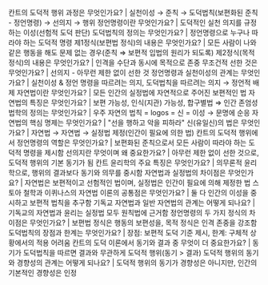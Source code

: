칸트의 도덕적 행위 과정은 무엇인가요?	| 실천이성 → 준칙 → 도덕법칙(보편화된 준칙 - 정언명령) → 선의지 → 행위
정언명령이란 무엇인가요?	| 도덕적인 실천 의지를 규정하는 이성(선험적 도덕 판단)
도덕법칙의 정의는 무엇인가요?	| 정언명령으로 누구나 따라야 하는 도덕적 명령
제1정식(보편법 정식)의 내용은 무엇인가요?	| 모든 사람이 나와 같은 행동을 해도 문제 없는 경우(준칙 ⇒ 보편적 입법의 원리가 되도록)
제2정식(목적 정식)의 내용은 무엇인가요?	| 인격을 수단과 동시에 목적으로 존중
무조건적 선한 것은 무엇인가요?	| 선의지 - 아무런 제한 없이 선한 것
정언명령과 실천이성의 관계는 무엇인가요?	| 실천이성 & 정언 명령을 따르려는 의지, 도덕법칙을 따르려는 의지 → 정언적 배제
자연법이란 무엇인가요?	| 모든 인간의 실정법에 자연적으로 주어진 보편적인 법
자연법의 특징은 무엇인가요?	| 보편 가능성, 인식(지관) 가능성, 합구별법 ⇒ 인간 존엄성
법학의 정의는 무엇인가요?	| 우주 자연의 법칙 = logos = 신 = 이성 → 문명에 순응
자연법의 핵심 명제는 무엇인가요?	| "선을 행하고 악을 피하라"
신(유일신)의 법은 무엇인가요?	| 자연법 → 자연법 → 실정법 제정(인간이 필요에 의한 법)
칸트의 도덕적 행위에서 정언명령의 역할은 무엇인가요?	| 보편화된 준칙으로서 모든 사람이 따라야 하는 도덕적 명령을 제시함
선의지란 무엇이며 왜 중요한가요?	| 아무런 제한 없이 선한 것으로, 도덕적 행위의 기본 동기가 됨
칸트 윤리학의 주요 특징은 무엇인가요?	| 의무론적 윤리학으로, 행위의 결과보다 동기와 의무를 중시함
자연법과 실정법의 차이점은 무엇인가요?	| 자연법은 보편적이고 선험적인 법이며, 실정법은 인간이 필요에 의해 제정한 법
스토아 철학과 이퀴나스의 자연법 이론의 공통점은 무엇인가요?	| 둘 다 인간의 이성을 중시하고 보편적 법칙을 추구함
기독교 자연법과 일반 자연법의 관계는 어떻게 되나요?	| 기독교의 자연법과 윤리는 실정법 모두 원칙법에 근거함
정언명령의 두 가지 정식의 차이점은 무엇인가요?	| 보편법 정식은 행동의 보편성을, 목적 정식은 인격 존중을 강조함
도덕법칙의 장점과 한계는 무엇인가요?	| 장점: 보편적 도덕 기준 제시, 한계: 구체적 상황에서의 적용 어려움
칸트의 도덕 이론에서 동기와 결과 중 무엇이 더 중요한가요?	| 동기가 도덕법칙을 따르면 결과와 무관하게 도덕적 행위(동기 > 결과)
도덕적 행위의 동기와 경향성의 관계는 어떻게 되나요?	| 도덕적 행위의 동기가 경향성은 아니지만, 인간의 기본적인 경향성은 인정
